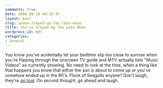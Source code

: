 ```yaml
---
comments: true
date: 2006-09-10 04:15:47
layout: post
slug: youve-stayed-up-too-late-when
title: You've Stayed Up Too Late When
wordpress_id: 647
categories:
- General
---
```


You know you've acidentally let your bedtime slip too close to sunrise when you're flipping through the onscreen TV guide and MTV actually lists "Music Videos" as currently showing. No need to look at the time, when a thing like that happens you know that either the sun is about to come up or you've somehow ended up in the 80's.  Flock of Seagulls anyone?  Don't laugh, they're [on tour](http://www.oz.net/~davester/AFOS/). On second thought, go ahead and laugh.
